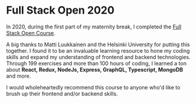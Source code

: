 # Full Stack Open 2020

In 2020, during the first part of my maternity break, I completed the [Full Stack Open Course](https://fullstackopen.com/en/about). 

A big thanks to  Matti Luukkainen and the Helsinki University for putting this together. I found it to be an invaluable learning resource to hone my coding skills and expand my understanding of frontend and backend technologies. Through 199 exercises and more than 100 hours of coding, I learned a ton about **React, Redux, NodeJs, Express, GraphQL, Typescript, MongoDB** and more. 

I would wholeheartedly recommend this course to anyone who'd like to brush up their frontend and/or backend skills. 

